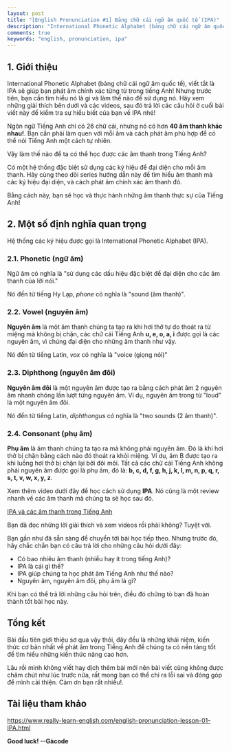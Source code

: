 ```yaml
---
layout: post
title: "[English Pronunciation #1] Bảng chữ cái ngữ âm quốc tế (IPA)"
description: "International Phonetic Alphabet (bảng chữ cái ngữ âm quốc tế), viết tắt là IPA sẽ giúp bạn phát âm chính xác từng từ trong tiếng Anh! Nhưng trước tiên, bạn cần tìm hiểu nó là gì..."
comments: true
keywords: "english, pronunciation, ipa"
---
```


## 1. Giới thiệu
International Phonetic Alphabet (bảng chữ cái ngữ âm quốc tế), viết tắt là IPA sẽ giúp bạn phát âm chính xác từng từ trong tiếng Anh! Nhưng trước tiên, bạn cần tìm hiểu nó là gì và làm thế nào để sử dụng nó. Hãy xem những giải thích bên dưới và các videos, sau đó trả lời các câu hỏi ở cuối bài viết này để kiểm tra sự hiểu biết của bạn về IPA nhé!

Ngôn ngữ Tiếng Anh chỉ có 26 chữ cái, nhưng nó có hơn **40 âm thanh khác nhau!**. Bạn cần phải làm quen với mỗi âm và cách phát âm phù hợp để có thể nói Tiếng Anh một cách tự nhiên.

Vậy làm thế nào để ta có thể học được các âm thanh trong Tiếng Anh?

Có một hệ thống đặc biệt sử dụng các ký hiệu để đại diện cho mỗi âm thanh. Hãy cùng theo dõi series hướng dẫn này để tìm hiểu âm thanh mà các ký hiệu đại diện, và cách phát âm chính xác âm thanh đó.

Bằng cách này, bạn sẽ học và thực hành những âm thanh thực sự của Tiếng Anh! 

## 2. Một số định nghĩa quan trọng
Hệ thống các ký hiệu được gọi là International Phonetic Alphabet (IPA).

### 2.1. Phonetic (ngữ âm)
Ngữ âm có nghĩa là "sử dụng các dấu hiệu đặc biệt để đại diện cho các âm thanh của lời nói."

Nó đến từ tiếng Hy Lạp, *phone* có nghĩa là "sound (âm thanh)".

### 2.2. Vowel (nguyên âm)
**Nguyên âm** là một âm thanh chúng ta tạo ra khi hơi thở tự do thoát ra từ miệng mà không bị chặn, các chữ cái Tiếng Anh **u, e, o, a, i** được gọi là các nguyên âm, vì chúng đại diện cho những âm thanh như vậy.

Nó đến từ tiếng Latin, *vox*  có nghĩa là "voice (giọng nói)"

### 2.3. Diphthong (nguyên âm đôi)
**Nguyên âm đôi** là một nguyên âm được tạo ra bằng cách phát âm 2 nguyên âm nhanh chóng lần lượt từng nguyên âm. Ví dụ, nguyên âm trong từ "loud" là một nguyên âm đôi.

Nó đến từ tiếng Latin, *diphthongus* có nghĩa là "two sounds (2 âm thanh)".

### 2.4. Consonant (phụ âm)
**Phụ âm** là âm thanh chúng ta tạo ra mà không phải nguyên âm. Đó là khi hơi thở bị chặn bằng cách nào đó thoát ra khỏi miệng. Ví dụ, âm B được tạo ra khi luồng hơi thở bị chặn lại bởi đôi môi. Tất cả các chữ cái Tiếng Anh không phải nguyên âm được gọi là phụ âm, đó là: **b, c, d, f, g, h, j, k, l, m, n, p, q, r, s, t, v, w, x, y, z**.

Xem thêm video dưới đây để học cách sử dụng **IPA**. Nó cũng là một review nhanh về các âm thanh mà chúng ta sẽ học sau đó.

[IPA và các âm thanh trong Tiếng Anh](https://www.youtube.com/watch?v=cJG0uErf8WY)

Bạn đã đọc những lời giải thích và xem videos rồi phải không? Tuyệt vời.

Bạn gần như đã sẵn sàng để chuyển tới bài học tiếp theo. Nhưng trước đó, hãy chắc chắn bạn có câu trả lời cho những câu hỏi dưới đây:

* Có bao nhiêu âm thanh (nhiều hay ít trong tiếng Anh)?
* IPA là cái gì thế?
* IPA giúp chúng ta học phát âm Tiếng Anh như thế nào?
* Nguyên âm, nguyên âm đôi, phụ âm là gì?

Khi bạn có thể trả lời những câu hỏi trên, điều đó chứng tỏ bạn đã hoàn thành tốt bài học này.

## Tổng kết
Bài đầu tiên giới thiệu sơ qua vậy thôi, đây đều là những khái niệm, kiến thức cơ bản nhất về phát âm trong Tiếng Anh để chúng ta có nền tảng tốt để tìm hiểu những kiến thức nâng cao hơn. 

Lâu rồi mình không viết hay dịch thêm bài mới nên bài viết cũng không được chăm chút như lúc trước nữa, rất mong bạn có thể chỉ ra lỗi sai và đóng góp để mình cải thiện. Cảm ơn bạn rất nhiều!.

## Tài liệu tham khảo
https://www.really-learn-english.com/english-pronunciation-lesson-01-IPA.html

**Good luck! --Gàcode**

